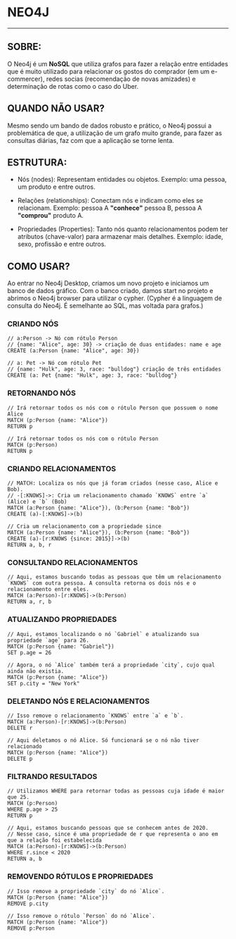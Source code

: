 # NEO4J
---

## SOBRE:

O Neo4j é um **NoSQL** que utiliza grafos para fazer a relação entre entidades que é muito utilizado para relacionar os gostos do comprador (em um e-commercer), redes socias (recomendação de novas amizades) e determinação de rotas como o caso do Uber.

## QUANDO NÃO USAR?

Mesmo sendo um bando de dados robusto e prático, o Neo4j possui a problemática de que, a utilização de um grafo muito grande, para fazer as consultas diárias, faz com que a aplicação se torne lenta.

## ESTRUTURA:

* Nós (nodes): Representam entidades ou objetos. Exemplo: uma pessoa, um produto e entre outros.

* Relações (relationships): Conectam nós e indicam como eles se relacionam. Exemplo: pessoa A **"conhece"** pessoa B, pessoa A **"comprou"** produto A.

* Propriedades (Properties): Tanto nós quanto relacionamentos podem ter atributos (chave-valor) para armazenar mais detalhes. Exemplo: idade, sexo, profissão e entre outros.

## COMO USAR?

Ao entrar no Neo4j Desktop, criamos um novo projeto e iniciamos um banco de dados gráfico. Com o banco criado, damos start no projeto e abrimos o Neo4j browser para utilizar o cypher. (Cypher é a linguagem de consulta do Neo4j. É semelhante ao SQL, mas voltada para grafos.)

### CRIANDO NÓS

```cypher
// a:Person -> Nó com rótulo Person
// {name: "Alice", age: 30} -> criação de duas entidades: name e age
CREATE (a:Person {name: "Alice", age: 30})
```

```cypher
// a: Pet -> Nó com rótulo Pet
// {name: "Hulk", age: 3, race: "bulldog"} criação de três entidades
CREATE (a: Pet {name: "Hulk", age: 3, race: "bulldog"}
```

### RETORNANDO NÓS

```cypher
// Irá retornar todos os nós com o rótulo Person que possuem o nome Alice
MATCH (p:Person {name: "Alice"})
RETURN p
```

```cypher
// Irá retornar todos os nós com o rótulo Person
MATCH (p:Person) 
RETURN p
```

### CRIANDO RELACIONAMENTOS

```cypher
// MATCH: Localiza os nós que já foram criados (nesse caso, Alice e Bob).
// -[:KNOWS]->: Cria um relacionamento chamado `KNOWS` entre `a` (Alice) e `b` (Bob)
MATCH (a:Person {name: "Alice"}), (b:Person {name: "Bob"})
CREATE (a)-[:KNOWS]->(b)
```

```cypher
// Cria um relacionamento com a propriedade since
MATCH (a:Person {name: "Alice"}), (b:Person {name: "Bob"})
CREATE (a)-[r:KNOWS {since: 2015}]->(b)
RETURN a, b, r
```
### CONSULTANDO RELACIONAMENTOS

```cypher
// Aqui, estamos buscando todas as pessoas que têm um relacionamento `KNOWS` com outra pessoa. A consulta retorna os dois nós e o relacionamento entre eles.
MATCH (a:Person)-[r:KNOWS]->(b:Person) 
RETURN a, r, b
```

### ATUALIZANDO PROPRIEDADES

```cypher
// Aqui, estamos localizando o nó `Gabriel` e atualizando sua propriedade `age` para 26.
MATCH (p:Person {name: "Gabriel"}) 
SET p.age = 26
```

```cypher
// Agora, o nó `Alice` também terá a propriedade `city`, cujo qual ainda não existia.
MATCH (p:Person {name: "Alice"}) 
SET p.city = "New York"
```

### DELETANDO NÓS E RELACIONAMENTOS

```cypher
// Isso remove o relacionamento `KNOWS` entre `a` e `b`.
MATCH (a:Person)-[r:KNOWS]->(b:Person)
DELETE r
```

```cypher
// Aqui deletamos o nó Alice. Só funcionará se o nó não tiver relacionado
MATCH (p:Person {name: "Alice"})
DELETE p
```

### FILTRANDO RESULTADOS

```cypher
// Utilizamos WHERE para retornar todas as pessoas cuja idade é maior que 25.
MATCH (p:Person) 
WHERE p.age > 25 
RETURN p
```

```cypher
// Aqui, estamos buscando pessoas que se conhecem antes de 2020.
// Nesse caso, since é uma propriedade de r que representa o ano em que a relação foi estabelecida
MATCH (a:Person)-[r:KNOWS]->(b:Person) 
WHERE r.since < 2020 
RETURN a, b
```

### REMOVENDO RÓTULOS E PROPRIEDADES

```cypher
// Isso remove a propriedade `city` do nó `Alice`.
MATCH (p:Person {name: "Alice"}) 
REMOVE p.city
```

```cypher
// Isso remove o rótulo `Person` do nó `Alice`.
MATCH (p:Person {name: "Alice"}) 
REMOVE p:Person
```
